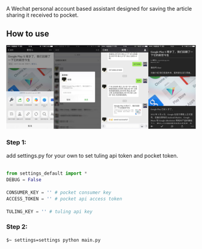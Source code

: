 A Wechat personal account based assistant designed for saving the article sharing it received to pocket.

## How to use
![](https://raw.githubusercontent.com/heshiyou/wechat-pocket/master/wechat-pocket-shots.jpg)
### Step 1:

add settings.py for your own to set tuling api token and pocket token.
```python

from settings_default import *
DEBUG = False

CONSUMER_KEY = '' # pocket consumer key
ACCESS_TOKEN = '' # pocket api access token

TULING_KEY = '' # tuling api key

```

### Step 2:

```bash
$~ settings=settings python main.py
```
